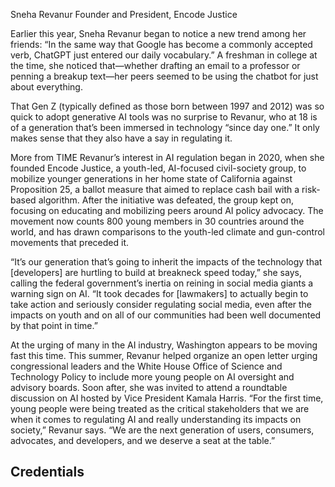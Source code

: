 Sneha Revanur
Founder and President, Encode Justice

Earlier this year, Sneha Revanur began to notice a new trend among her friends: “In the same way that Google has become a commonly accepted verb, ChatGPT just entered our daily vocabulary.” A freshman in college at the time, she noticed that—whether drafting an email to a professor or penning a breakup text—her peers seemed to be using the chatbot for just about everything.

That Gen Z (typically defined as those born between 1997 and 2012) was so quick to adopt generative AI tools was no surprise to Revanur, who at 18 is of a generation that’s been immersed in technology “since day one.” It only makes sense that they also have a say in regulating it.

More from TIME
Revanur’s interest in AI regulation began in 2020, when she founded Encode Justice, a youth-led, AI-focused civil-society group, to mobilize younger generations in her home state of California against Proposition 25, a ballot measure that aimed to replace cash bail with a risk-based algorithm. After the initiative was defeated, the group kept on, focusing on educating and mobilizing peers around AI policy advocacy. The movement now counts 800 young members in 30 countries around the world, and has drawn comparisons to the youth-led climate and gun-control movements that preceded it.

“It’s our generation that’s going to inherit the impacts of the technology that [developers] are hurtling to build at breakneck speed today,” she says, calling the federal government’s inertia on reining in social media giants a warning sign on AI. “It took decades for [lawmakers] to actually begin to take action and seriously consider regulating social media, even after the impacts on youth and on all of our communities had been well documented by that point in time.”

At the urging of many in the AI industry, Washington appears to be moving fast this time. This summer, Revanur helped organize an open letter urging congressional leaders and the White House Office of Science and Technology Policy to include more young people on AI oversight and advisory boards. Soon after, she was invited to attend a roundtable discussion on AI hosted by Vice President Kamala Harris. “For the first time, young people were being treated as the critical stakeholders that we are when it comes to regulating AI and really understanding its impacts on society,” Revanur says. “We are the next generation of users, consumers, advocates, and developers, and we deserve a seat at the table.”

## Credentials